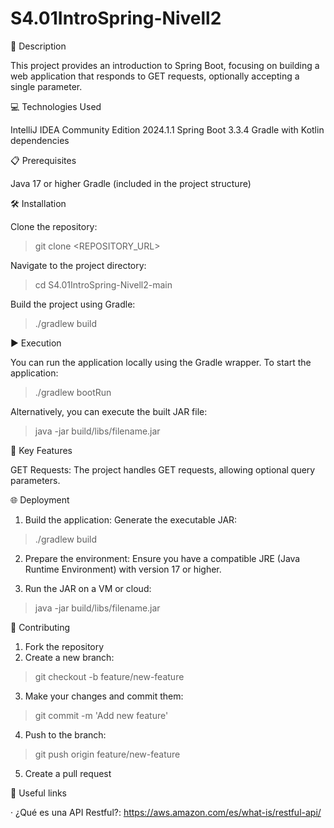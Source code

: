 # S4.01IntroSpring-Nivell2

📄 Description

This project provides an introduction to Spring Boot, focusing on building a web application that responds to GET requests, optionally accepting a single parameter.

💻 Technologies Used

IntelliJ IDEA Community Edition 2024.1.1
Spring Boot 3.3.4
Gradle with Kotlin dependencies

📋 Prerequisites

Java 17 or higher
Gradle (included in the project structure)

🛠️ Installation

Clone the repository:
> git clone <REPOSITORY_URL>

Navigate to the project directory:
> cd S4.01IntroSpring-Nivell2-main

Build the project using Gradle:
> ./gradlew build


▶️ Execution

You can run the application locally using the Gradle wrapper. 
To start the application:
> ./gradlew bootRun
> 
Alternatively, you can execute the built JAR file:
> java -jar build/libs/filename.jar
>
> 
🔑 Key Features

GET Requests: The project handles GET requests, allowing optional query parameters.


🌐 Deployment

1. Build the application: Generate the executable JAR:
> ./gradlew build

2. Prepare the environment: Ensure you have a compatible JRE (Java Runtime Environment) with version 17 or higher.

3. Run the JAR on a VM or cloud:
>java -jar build/libs/filename.jar


🤝 Contributing
1. Fork the repository
2. Create a new branch:
> git checkout -b feature/new-feature
3. Make your changes and commit them:
>git commit -m 'Add new feature'
4. Push to the branch:
> git push origin feature/new-feature
5. Create a pull request


🔗 Useful links

· ¿Qué es una API Restful?: https://aws.amazon.com/es/what-is/restful-api/ 

